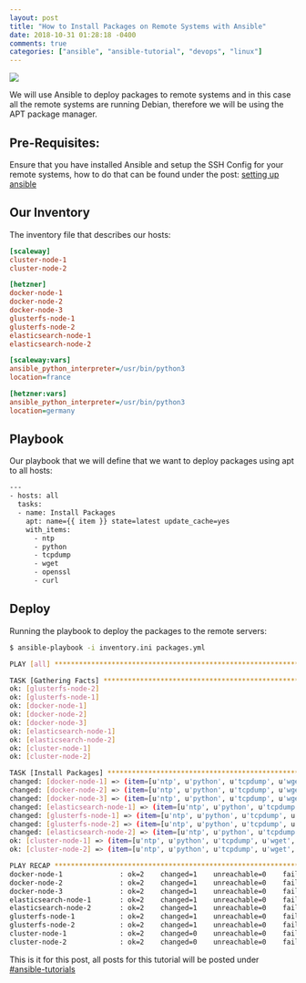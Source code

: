 ```yaml
---
layout: post
title: "How to Install Packages on Remote Systems with Ansible"
date: 2018-10-31 01:28:18 -0400
comments: true
categories: ["ansible", "ansible-tutorial", "devops", "linux"] 
---
```


![](https://res.cloudinary.com/rbekker/image/upload/v1531083331/ansible_tojf8l.png)

We will use Ansible to deploy packages to remote systems and in this case all the remote systems are running Debian, therefore we will be using the APT package manager.

## Pre-Requisites:

Ensure that you have installed Ansible and setup the SSH Config for your remote systems, how to do that can be found under the post: [setting up ansible](https://blog.ruanbekker.com/blog/2018/07/08/getting-started-with-ansible-on-ubuntu/)

## Our Inventory

The inventory file that describes our hosts:

``` inventory.ini
[scaleway]
cluster-node-1
cluster-node-2

[hetzner]
docker-node-1
docker-node-2
docker-node-3
glusterfs-node-1
glusterfs-node-2
elasticsearch-node-1
elasticsearch-node-2

[scaleway:vars]
ansible_python_interpreter=/usr/bin/python3
location=france

[hetzner:vars]
ansible_python_interpreter=/usr/bin/python3
location=germany
```

## Playbook

Our playbook that we will define that we want to deploy packages using apt to all hosts:

```bash packages.yml
---
- hosts: all
  tasks:
  - name: Install Packages
    apt: name={{ item }} state=latest update_cache=yes
    with_items:
      - ntp
      - python
      - tcpdump
      - wget
      - openssl
      - curl
```

## Deploy

Running the playbook to deploy the packages to the remote servers:

```bash
$ ansible-playbook -i inventory.ini packages.yml

PLAY [all] ***********************************************************************************************************************************************************************************************

TASK [Gathering Facts] ***********************************************************************************************************************************************************************************
ok: [glusterfs-node-2]
ok: [glusterfs-node-1]
ok: [docker-node-1]
ok: [docker-node-2]
ok: [docker-node-3]
ok: [elasticsearch-node-1]
ok: [elasticsearch-node-2]
ok: [cluster-node-1]
ok: [cluster-node-2]

TASK [Install Packages] **********************************************************************************************************************************************************************************
changed: [docker-node-1] => (item=[u'ntp', u'python', u'tcpdump', u'wget', u'openssl', u'curl'])
changed: [docker-node-2] => (item=[u'ntp', u'python', u'tcpdump', u'wget', u'openssl', u'curl'])
changed: [docker-node-3] => (item=[u'ntp', u'python', u'tcpdump', u'wget', u'openssl', u'curl'])
changed: [elasticsearch-node-1] => (item=[u'ntp', u'python', u'tcpdump', u'wget', u'openssl', u'curl'])
changed: [glusterfs-node-1] => (item=[u'ntp', u'python', u'tcpdump', u'wget', u'openssl', u'curl'])
changed: [glusterfs-node-2] => (item=[u'ntp', u'python', u'tcpdump', u'wget', u'openssl', u'curl'])
changed: [elasticsearch-node-2] => (item=[u'ntp', u'python', u'tcpdump', u'wget', u'openssl', u'curl'])
ok: [cluster-node-1] => (item=[u'ntp', u'python', u'tcpdump', u'wget', u'openssl', u'curl'])
ok: [cluster-node-2] => (item=[u'ntp', u'python', u'tcpdump', u'wget', u'openssl', u'curl'])

PLAY RECAP ***********************************************************************************************************************************************************************************************
docker-node-1              : ok=2    changed=1    unreachable=0    failed=0
docker-node-2              : ok=2    changed=1    unreachable=0    failed=0
docker-node-3              : ok=2    changed=1    unreachable=0    failed=0
elasticsearch-node-1       : ok=2    changed=1    unreachable=0    failed=0
elasticsearch-node-2       : ok=2    changed=1    unreachable=0    failed=0
glusterfs-node-1           : ok=2    changed=1    unreachable=0    failed=0
glusterfs-node-2           : ok=2    changed=1    unreachable=0    failed=0
cluster-node-1             : ok=2    changed=0    unreachable=0    failed=0
cluster-node-2             : ok=2    changed=0    unreachable=0    failed=0
```

This is it for this post, all posts for this tutorial will be posted under [#ansible-tutorials](http://blog.ruanbekker.com/blog/categories/ansible-tutorial)

